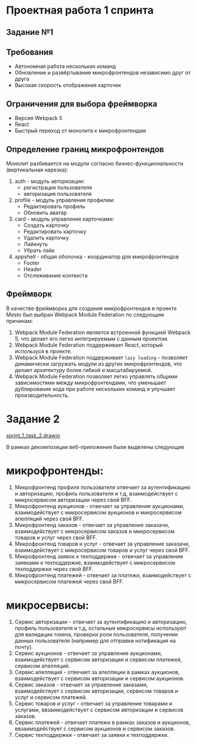 # Проектная работа 1 спринта

## Задание №1

## Требования

- Автономная работа нескольких команд
- Обновление и развёртывание микрофронтендов независимо друг от друга
- Высокая скорость отображения карточек 

## Ограничения для выбора фреймворка

- Версия Webpack 5
- React
- Быстрый переход от монолита к микрофронтендам

## Определение границ микрофронтендов 

Монолит разбивается на модули согласно бизнес-функциональности (вертикальная нарезка):
1. auth - модуль авторизации:
   - регистрация пользователя
   - авторизация пользователя
2. profile - модуль управления профилем:
   - Редактировать профиль
   - Обновить аватар
3. card - модуль управления карточками: 
   - Создать карточку
   - Редактировать карточку
   - Удалить карточку
   - Лайкнуть
   - Убрать лайк
4. appshell - общая оболочка - координатор для микрофронтендов
   - Footer
   - Header
   - Отслеживание контекста

## Фреймворк

В качестве фреймворка для создания микрофронтендов в проекте Mesto был выбран Webpack Module Federation по следующим причинам:
1. Webpack Module Federation является встроенной функцией Webpack 5, что делает его легко интегрируемым с данным проектом.
2. Webpack Module Federation поддерживает React, который используся в проекте. 
3. Webpack Module Federation поддерживает `lazy loading` - позволяет динамически загружать модули из других микрофронтендов, что делает архитектуру более гибкой и масштабируемой.
4. Webpack Module Federation позволяет легко управлять общими зависимостями между микрофронтендами, что уменьшает дублирование кода при работе нескольких команд и улучшает производительность.

# Задание 2

[sprint_1_task_2.drawio](./sprint_1_task_2.drawio)

В рамках декомпозиции веб-приложения были выделены следующие

# микрофронтенды:
1. Микрофронтенд профиля пользователя отвечает за аутентификацию и авторизацию, профиль пользователя и т.д,
взаимодействует с микросервисом авторизации через свой BFF.
2. Микрофронтенд аукционов - отвечает за управление аукционами, взаимодействует с микросервисом аукционов и микросервисом апелляций через свой BFF.
3. Микрофронтенд заказов - отвечает за управление заказачи, взаимодействует с микросервисом заказов и микросервисом товаров и услуг через свой BFF.
4. Микрофронтенд товаров и услуг - отвечает за управление заказачи, взаимодействует с микросервисом товаров и услуг через свой BFF.
5. Микрофронтенд заявок к техподдержке - отвечает за управление заявками к техподдержке, взаимодействует с микросервисом техподдержки через свой BFF.
6. Микрофронтенд платежей - отвечает за платежи, взаимодействует с микросервисом платежей через свой BFF.

# микросервисы:
1. Сервис авторизации - отвечает за аутентификацию и авторизацию, профиль пользователя и т.д, остальные микросервисы используют для валидации токена, проверки роли пользователя, получения данных пользователя (например для отправки нотификация на почту).
2. Сервис аукционов - отвечает за управление аукционами, взаимодействует с сервисом авторизации и сервисом платежей, сервисом апелляций.
3. Сервис апелляций - отвечает за апелляции в рамках аукционов, взаимодействует с сервисом авторизации и сервисом аукционов.
4. Сервис заказов - отвечает за управление заказами, взаимодействует с сервисом авторизации, сервисом товаров и услуг и сервисом платежей.
5. Сервис товаров и услуг  - отвечает за управление товарами и услугами, ввзаимодействует с сервисом авторизации и сервисов заказов.
6. Сервис платежей  - отвечает платежи в рамках заказов и аукционов, ввзаимодействует с сервисом аукционов и сервисом заказов.
7. Сервис техподдержки  - отвечает за заявки к техподдержке.
